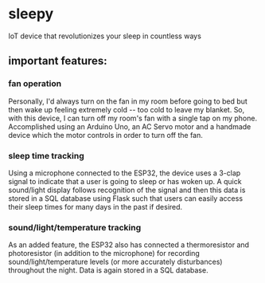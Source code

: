# sleepy
IoT device that revolutionizes your sleep in countless ways

## important features:

### fan operation
Personally, I'd always turn on the fan in my room before going to bed but then wake up feeling extremely cold -- too cold to leave my blanket. So, with this device, I can turn off my room's fan with a single tap on my phone. Accomplished using an Arduino Uno, an AC Servo motor and a handmade device which the motor controls in order to turn off the fan. 

### sleep time tracking
Using a microphone connected to the ESP32, the device uses a 3-clap signal to indicate that a user is going to sleep or has woken up. A quick sound/light display follows recognition of the signal and then this data is stored in a SQL database using Flask such that users can easily access their sleep times for many days in the past if desired.

### sound/light/temperature tracking
As an added feature, the ESP32 also has connected a thermoresistor and photoresistor (in addition to the microphone) for recording sound/light/temperature levels (or more accurately disturbances) throughout the night. Data is again stored in a SQL database.
